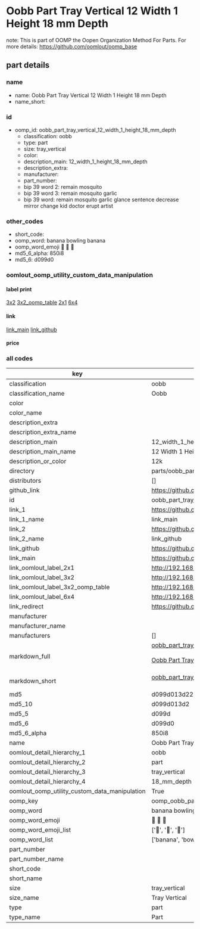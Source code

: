 # Oobb Part Tray Vertical 12 Width 1 Height 18 mm Depth  

note: This is part of OOMP the Oopen Organization Method For Parts. For more details: https://github.com/oomlout/oomp_base

##  part details
  







### name
* name: Oobb Part Tray Vertical 12 Width 1 Height 18 mm Depth
* name_short: 
### id
* oomp_id: oobb_part_tray_vertical_12_width_1_height_18_mm_depth
  * classification: oobb
  * type: part
  * size: tray_vertical
  * color: 
  * description_main: 12_width_1_height_18_mm_depth
  * description_extra: 
  * manufacturer: 
  * part_number: 
  * bip 39 word 2: remain mosquito
  * bip 39 word 3: remain mosquito garlic
  * bip 39 word: remain mosquito garlic glance sentence decrease mirror change kid doctor erupt artist

### other_codes
* short_code: 
* oomp_word: banana bowling banana
* oomp_word_emoji :banana: :bowling: :banana:
* md5_6_alpha: 850i8
* md5_6: d099d0






### oomlout_oomp_utility_custom_data_manipulation
#### label print
[3x2](http://192.168.1.245:1112/?label=oomp%20850i8)
[3x2_oomp_table](http://192.168.1.108:1112/?label=oomp%20850i8)
[2x1](http://192.168.1.242:1112/?label=oomp%20850i8)
[6x4](http://192.168.1.55:1112/?label=oomp%20850i8)    

#### link

[link_main](https://github.com/oomlout/oomlout_oomp_version_1_messy/tree/main/parts/oobb_part_tray_vertical_12_width_1_height_18_mm_depth) [link_github](https://github.com/oomlout/oomlout_oomp_version_1_messy/tree/main/parts/oobb_part_tray_vertical_12_width_1_height_18_mm_depth)                             

#### price







### all codes 
| key | value |  
| --- | --- |  
| classification | oobb |  
| classification_name | Oobb |  
| color |  |  
| color_name |  |  
| description_extra |  |  
| description_extra_name |  |  
| description_main | 12_width_1_height_18_mm_depth |  
| description_main_name | 12 Width 1 Height 18 mm Depth |  
| description_or_color | 12k |  
| directory | parts/oobb_part_tray_vertical_12_width_1_height_18_mm_depth |  
| distributors | [] |  
| github_link | https://github.com/oomlout/oomlout_oomp_part_src/tree/main/parts/oobb_part_tray_vertical_12_width_1_height_18_mm_depth |  
| id | oobb_part_tray_vertical_12_width_1_height_18_mm_depth |  
| link_1 | https://github.com/oomlout/oomlout_oomp_version_1_messy/tree/main/parts/oobb_part_tray_vertical_12_width_1_height_18_mm_depth |  
| link_1_name | link_main |  
| link_2 | https://github.com/oomlout/oomlout_oomp_version_1_messy/tree/main/parts/oobb_part_tray_vertical_12_width_1_height_18_mm_depth |  
| link_2_name | link_github |  
| link_github | https://github.com/oomlout/oomlout_oomp_version_1_messy/tree/main/parts/oobb_part_tray_vertical_12_width_1_height_18_mm_depth |  
| link_main | https://github.com/oomlout/oomlout_oomp_version_1_messy/tree/main/parts/oobb_part_tray_vertical_12_width_1_height_18_mm_depth |  
| link_oomlout_label_2x1 | http://192.168.1.242:1112/?label=oomp%20850i8 |  
| link_oomlout_label_3x2 | http://192.168.1.245:1112/?label=oomp%20850i8 |  
| link_oomlout_label_3x2_oomp_table | http://192.168.1.108:1112/?label=oomp%20850i8 |  
| link_oomlout_label_6x4 | http://192.168.1.55:1112/?label=oomp%20850i8 |  
| link_redirect | https://github.com/oomlout/oomlout_oomp_version_1_messy/tree/main/parts/oobb_part_tray_vertical_12_width_1_height_18_mm_depth |  
| manufacturer |  |  
| manufacturer_name |  |  
| manufacturers | [] |  
| markdown_full | [oobb_part_tray_vertical_12_width_1_height_18_mm_depth](none)<br>[](none)<br>[Oobb Part Tray Vertical 12 Width 1 Height 18 Mm Depth](none)<br><br> |  
| markdown_short | [oobb_part_tray_vertical_12_width_1_height_18_mm_depth](none)<br><br> |  
| md5 | d099d013d22631b0e4e1f62abfa405ac |  
| md5_10 | d099d013d2 |  
| md5_5 | d099d |  
| md5_6 | d099d0 |  
| md5_6_alpha | 850i8 |  
| name | Oobb Part Tray Vertical 12 Width 1 Height 18 mm Depth |  
| oomlout_detail_hierarchy_1 | oobb |  
| oomlout_detail_hierarchy_2 | part |  
| oomlout_detail_hierarchy_3 | tray_vertical |  
| oomlout_detail_hierarchy_4 | 18_mm_depth |  
| oomlout_oomp_utility_custom_data_manipulation | True |  
| oomp_key | oomp_oobb_part_tray_vertical_12_width_1_height_18_mm_depth |  
| oomp_word | banana bowling banana |  
| oomp_word_emoji | :banana: :bowling: :banana: |  
| oomp_word_emoji_list | [':banana:', ':bowling:', ':banana:'] |  
| oomp_word_list | ['banana', 'bowling', 'banana'] |  
| part_number |  |  
| part_number_name |  |  
| short_code |  |  
| short_name |  |  
| size | tray_vertical |  
| size_name | Tray Vertical |  
| type | part |  
| type_name | Part |  
